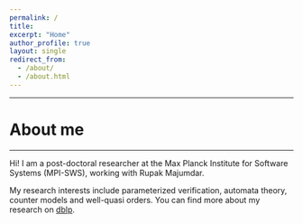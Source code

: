 ```yaml
---
permalink: /
title: 
excerpt: "Home"
author_profile: true
layout: single
redirect_from: 
  - /about/
  - /about.html
---
```

----------
# About me
----------

Hi! I am a post-doctoral researcher at the Max Planck Institute for Software Systems (MPI-SWS), working with Rupak Majumdar.

My research interests include parameterized verification, automata theory, counter models and well-quasi orders.
You can find more about my research on [dblp](https://dblp.org/pid/215/5409.html). 


